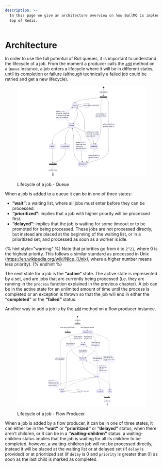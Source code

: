```yaml
---
description: >-
  In this page we give an architecture overview on how BullMQ is implemented on
  top of Redis.
---
```


# Architecture

In order to use the full potential of Bull queues, it is important to understand the lifecycle of a job. From the moment a producer calls the [`add`](https://api.docs.bullmq.io/classes/v5.Queue.html#add) method on a `Queue` instance, a job enters a lifecycle where it will be in different states, until its completion or failure (although technically a failed job could be retried and get a new lifecycle).

<figure><img src="../.gitbook/assets/mermaid-diagram-2023-06-22-093303.png" alt=""><figcaption><p>Lifecycle of a job - Queue</p></figcaption></figure>

When a job is added to a queue it can be in one of three states:
- **“wait”**: a waiting list, where all jobs must enter before they can be processed.
- **“prioritized”**: implies that a job with higher priority will be processed first.
- **“delayed”**: implies that the job is waiting for some timeout or to be promoted for being processed. These jobs are not processed directly, but instead are placed at the beginning of the waiting list, or in a prioritized set, and processed as soon as a worker is idle.

{% hint style="warning" %}
Note that priorities go from `0` to `2^21`, where 0 is the highest priority. This follows a similar standard as processed in Unix (https://en.wikipedia.org/wiki/Nice_(Unix), where a higher number means less priority).
{% endhint %}

The next state for a job is the **“active”** state. The active state is represented by a set, and are jobs that are currently being processed (i.e. they are running in the `process` function explained in the previous chapter). A job can be in the active state for an unlimited amount of time until the process is completed or an exception is thrown so that the job will end in either the **“completed”** or the **“failed”** status.

Another way to add a job is by the [`add`](https://api.docs.bullmq.io/classes/v5.FlowProducer.html#add) method on a flow producer instance.

<figure><img src="../.gitbook/assets/mermaid-diagram-2023-06-22-095138.png" alt=""><figcaption><p>Lifecycle of a job - Flow Producer</p></figcaption></figure>

When a job is added by a flow producer, it can be in one of three states, it can either be in the **“wait”** or **“prioritized“** or **“delayed“** status, when there aren't children, or it can be in a **“waiting-children”** status: a waiting-children status implies that the job is waiting for all its children to be completed, however, a waiting-children job will not be processed directly, instead it will be placed at the waiting list or at delayed set (if `delay` is provided) or at prioritized set (if `delay` is 0 and `priority` is greater than 0) as soon as the last child is marked as completed.

